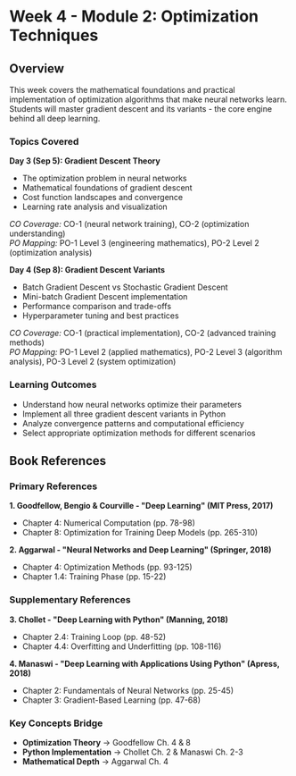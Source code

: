 # Week 4 - Module 2: Optimization Techniques

## Overview

This week covers the mathematical foundations and practical implementation of optimization algorithms that make neural networks learn. Students will master gradient descent and its variants - the core engine behind all deep learning.

### Topics Covered

**Day 3 (Sep 5): Gradient Descent Theory**
- The optimization problem in neural networks
- Mathematical foundations of gradient descent
- Cost function landscapes and convergence
- Learning rate analysis and visualization

*CO Coverage:* CO-1 (neural network training), CO-2 (optimization understanding)  
*PO Mapping:* PO-1 Level 3 (engineering mathematics), PO-2 Level 2 (optimization analysis)

**Day 4 (Sep 8): Gradient Descent Variants**
- Batch Gradient Descent vs Stochastic Gradient Descent
- Mini-batch Gradient Descent implementation
- Performance comparison and trade-offs
- Hyperparameter tuning and best practices

*CO Coverage:* CO-1 (practical implementation), CO-2 (advanced training methods)  
*PO Mapping:* PO-1 Level 2 (applied mathematics), PO-2 Level 3 (algorithm analysis), PO-3 Level 2 (system optimization)

### Learning Outcomes
- Understand how neural networks optimize their parameters
- Implement all three gradient descent variants in Python
- Analyze convergence patterns and computational efficiency
- Select appropriate optimization methods for different scenarios

## Book References

### Primary References

**1. Goodfellow, Bengio & Courville - "Deep Learning" (MIT Press, 2017)**
- Chapter 4: Numerical Computation (pp. 78-98)
- Chapter 8: Optimization for Training Deep Models (pp. 265-310)

**2. Aggarwal - "Neural Networks and Deep Learning" (Springer, 2018)**
- Chapter 4: Optimization Methods (pp. 93-125)
- Chapter 1.4: Training Phase (pp. 15-22)

### Supplementary References

**3. Chollet - "Deep Learning with Python" (Manning, 2018)**
- Chapter 2.4: Training Loop (pp. 48-52)
- Chapter 4.4: Overfitting and Underfitting (pp. 108-116)

**4. Manaswi - "Deep Learning with Applications Using Python" (Apress, 2018)**
- Chapter 2: Fundamentals of Neural Networks (pp. 25-45)
- Chapter 3: Gradient-Based Learning (pp. 47-68)

### Key Concepts Bridge
- **Optimization Theory** → Goodfellow Ch. 4 & 8
- **Python Implementation** → Chollet Ch. 2 & Manaswi Ch. 2-3
- **Mathematical Depth** → Aggarwal Ch. 4